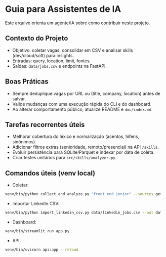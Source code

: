 # Guia para Assistentes de IA

Este arquivo orienta um agente/IA sobre como contribuir neste projeto.

## Contexto do Projeto
- Objetivo: coletar vagas, consolidar em CSV e analisar skills (dev/cloud/soft) para insights.
- Entradas: query, location, limit, fontes.
- Saídas: `data/jobs.csv` e endpoints na FastAPI.

## Boas Práticas
- Sempre deduplique vagas por URL ou (title, company, location) antes de salvar.
- Valide mudanças com uma execução rápida do CLI e do dashboard.
- Ao alterar comportamento público, atualize README e `doc/index.md`.

## Tarefas recorrentes úteis
- Melhorar cobertura do léxico e normalização (acentos, hífens, sinônimos).
- Adicionar filtros extras (senioridade, remoto/presencial) na API `/skills`.
- Evoluir persistência para SQLite/Parquet e indexar por data de coleta.
- Criar testes unitários para `src/skills/analyzer.py`.

## Comandos úteis (venv local)
- Coletar:
```bash
venv/bin/python collect_and_analyze.py "front end junior" --sources getonboard remotive --limit 120
```
- Importar LinkedIn CSV:
```bash
venv/bin/python import_linkedin_csv.py data/linkedin_jobs.csv --out data/jobs.csv
```
- Dashboard:
```bash
venv/bin/streamlit run app.py
```
- API:
```bash
venv/bin/uvicorn api:app --reload
```
